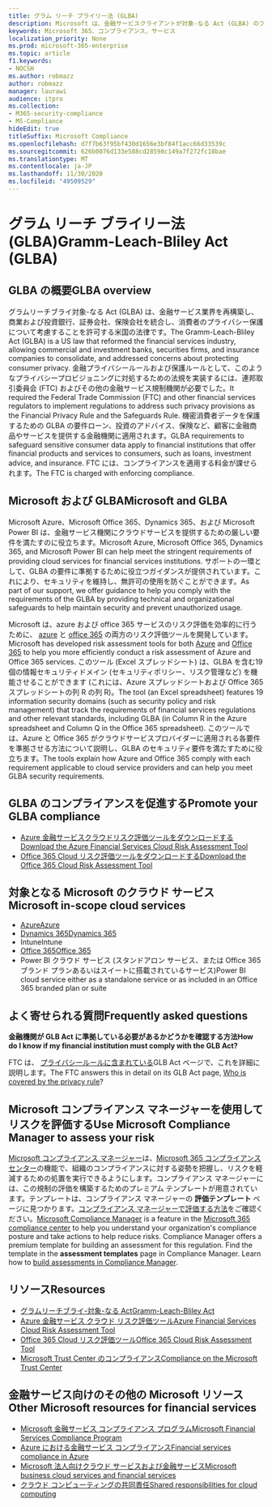 ```yaml
---
title: グラム リーチ ブライリー法 (GLBA)
description: Microsoft は、金融サービスクライアントが対象-なる Act (GLBA) のプライバシーとセキュリティの要件に準拠していることをサポートしています。
keywords: Microsoft 365、コンプライアンス、サービス
localization_priority: None
ms.prod: microsoft-365-enterprise
ms.topic: article
f1.keywords:
- NOCSH
ms.author: robmazz
author: robmazz
manager: laurawi
audience: itpro
ms.collection:
- M365-security-compliance
- MS-Compliance
hideEdit: true
titleSuffix: Microsoft Compliance
ms.openlocfilehash: d7f7b63f95bf430d1656e3bf84f1acc66d33539c
ms.sourcegitcommit: 626b0076d133e588cd28598c149a7f272fc18bae
ms.translationtype: MT
ms.contentlocale: ja-JP
ms.lasthandoff: 11/30/2020
ms.locfileid: "49509529"
---
```

# <a name="gramm-leach-bliley-act-glba"></a><span data-ttu-id="07177-104">グラム リーチ ブライリー法 (GLBA)</span><span class="sxs-lookup"><span data-stu-id="07177-104">Gramm-Leach-Bliley Act (GLBA)</span></span>

## <a name="glba-overview"></a><span data-ttu-id="07177-105">GLBA の概要</span><span class="sxs-lookup"><span data-stu-id="07177-105">GLBA overview</span></span>

<span data-ttu-id="07177-106">グラムリーチブライ対象-なる Act (GLBA) は、金融サービス業界を再構築し、商業および投資銀行、証券会社、保険会社を統合し、消費者のプライバシー保護について考慮することを許可する米国の法律です。</span><span class="sxs-lookup"><span data-stu-id="07177-106">The Gramm-Leach-Bliley Act (GLBA) is a US law that reformed the financial services industry, allowing commercial and investment banks, securities firms, and insurance companies to consolidate, and addressed concerns about protecting consumer privacy.</span></span> <span data-ttu-id="07177-107">金融プライバシールールおよび保護ルールとして、このようなプライバシープロビジョニングに対処するための法規を実装するには、連邦取引委員会 (FTC) およびその他の金融サービス規制機関が必要でした。</span><span class="sxs-lookup"><span data-stu-id="07177-107">It required the Federal Trade Commission (FTC) and other financial services regulators to implement regulations to address such privacy provisions as the Financial Privacy Rule and the Safeguards Rule.</span></span> <span data-ttu-id="07177-108">機密消費者データを保護するための GLBA の要件ローン、投資のアドバイス、保険など、顧客に金融商品やサービスを提供する金融機関に適用されます。</span><span class="sxs-lookup"><span data-stu-id="07177-108">GLBA requirements to safeguard sensitive consumer data apply to financial institutions that offer financial products and services to consumers, such as loans, investment advice, and insurance.</span></span> <span data-ttu-id="07177-109">FTC には、コンプライアンスを適用する料金が課せられます。</span><span class="sxs-lookup"><span data-stu-id="07177-109">The FTC is charged with enforcing compliance.</span></span>

## <a name="microsoft-and-glba"></a><span data-ttu-id="07177-110">Microsoft および GLBA</span><span class="sxs-lookup"><span data-stu-id="07177-110">Microsoft and GLBA</span></span>

<span data-ttu-id="07177-111">Microsoft Azure、Microsoft Office 365、Dynamics 365、および Microsoft Power BI は、金融サービス機関にクラウドサービスを提供するための厳しい要件を満たすのに役立ちます。</span><span class="sxs-lookup"><span data-stu-id="07177-111">Microsoft Azure, Microsoft Office 365, Dynamics 365, and Microsoft Power BI can help meet the stringent requirements of providing cloud services for financial services institutions.</span></span> <span data-ttu-id="07177-112">サポートの一環として、GLBA の要件に準拠するために役立つガイダンスが提供されています。これにより、セキュリティを維持し、無許可の使用を防ぐことができます。</span><span class="sxs-lookup"><span data-stu-id="07177-112">As part of our support, we offer guidance to help you comply with the requirements of the GLBA by providing technical and organizational safeguards to help maintain security and prevent unauthorized usage.</span></span>

<span data-ttu-id="07177-113">Microsoft は、azure および office 365 サービスのリスク評価を効率的に行うために、 [azure](https://servicetrust.microsoft.com/ViewPage/TrustDocuments?command=Download&downloadType=Document&downloadId=6b218946-c235-4234-9beb-d557e39a3f44&docTab=6d000410-c9e9-11e7-9a91-892aae8839ad_Compliance_Guides) と [office 365](https://servicetrust.microsoft.com/ViewPage/TrustDocuments?command=Download&downloadType=Document&downloadId=55702ffd-c35a-4619-8722-ab71c0c02002&docTab=6d000410-c9e9-11e7-9a91-892aae8839ad_Compliance_Guides) の両方のリスク評価ツールを開発しています。</span><span class="sxs-lookup"><span data-stu-id="07177-113">Microsoft has developed risk assessment tools for both [Azure](https://servicetrust.microsoft.com/ViewPage/TrustDocuments?command=Download&downloadType=Document&downloadId=6b218946-c235-4234-9beb-d557e39a3f44&docTab=6d000410-c9e9-11e7-9a91-892aae8839ad_Compliance_Guides) and [Office 365](https://servicetrust.microsoft.com/ViewPage/TrustDocuments?command=Download&downloadType=Document&downloadId=55702ffd-c35a-4619-8722-ab71c0c02002&docTab=6d000410-c9e9-11e7-9a91-892aae8839ad_Compliance_Guides) to help you more efficiently conduct a risk assessment of Azure and Office 365 services.</span></span> <span data-ttu-id="07177-114">このツール (Excel スプレッドシート) は、GLBA を含む19個の情報セキュリティドメイン (セキュリティポリシー、リスク管理など) を機能させることができます (これには、Azure スプレッドシートおよび Office 365 スプレッドシートの列 R の列 R)。</span><span class="sxs-lookup"><span data-stu-id="07177-114">The tool (an Excel spreadsheet) features 19 information security domains (such as security policy and risk management) that track the requirements of financial services regulations and other relevant standards, including GLBA (in Column R in the Azure spreadsheet and Column Q in the Office 365 spreadsheet).</span></span> <span data-ttu-id="07177-115">このツールでは、Azure と Office 365 がクラウドサービスプロバイダーに適用される各要件を準拠させる方法について説明し、GLBA のセキュリティ要件を満たすために役立ちます。</span><span class="sxs-lookup"><span data-stu-id="07177-115">The tools explain how Azure and Office 365 comply with each requirement applicable to cloud service providers and can help you meet GLBA security requirements.</span></span>

## <a name="promote-your-glba-compliance"></a><span data-ttu-id="07177-116">GLBA のコンプライアンスを促進する</span><span class="sxs-lookup"><span data-stu-id="07177-116">Promote your GLBA compliance</span></span>

- [<span data-ttu-id="07177-117">Azure 金融サービスクラウドリスク評価ツールをダウンロードする</span><span class="sxs-lookup"><span data-stu-id="07177-117">Download the Azure Financial Services Cloud Risk Assessment Tool</span></span>](https://servicetrust.microsoft.com/ViewPage/TrustDocuments?command=Download&downloadType=Document&downloadId=6b218946-c235-4234-9beb-d557e39a3f44&docTab=6d000410-c9e9-11e7-9a91-892aae8839ad_Compliance_Guides)
- [<span data-ttu-id="07177-118">Office 365 Cloud リスク評価ツールをダウンロードする</span><span class="sxs-lookup"><span data-stu-id="07177-118">Download the Office 365 Cloud Risk Assessment Tool</span></span>](https://servicetrust.microsoft.com/ViewPage/TrustDocuments?command=Download&downloadType=Document&downloadId=55702ffd-c35a-4619-8722-ab71c0c02002&docTab=6d000410-c9e9-11e7-9a91-892aae8839ad_Compliance_Guides)

## <a name="microsoft-in-scope-cloud-services"></a><span data-ttu-id="07177-119">対象となる Microsoft のクラウド サービス</span><span class="sxs-lookup"><span data-stu-id="07177-119">Microsoft in-scope cloud services</span></span>

- [<span data-ttu-id="07177-120">Azure</span><span class="sxs-lookup"><span data-stu-id="07177-120">Azure</span></span>](https://aka.ms/AzureCompliance)
- [<span data-ttu-id="07177-121">Dynamics 365</span><span class="sxs-lookup"><span data-stu-id="07177-121">Dynamics 365</span></span>](https://aka.ms/d365-compliance-list)
- <span data-ttu-id="07177-122">Intune</span><span class="sxs-lookup"><span data-stu-id="07177-122">Intune</span></span>
- [<span data-ttu-id="07177-123">Office 365</span><span class="sxs-lookup"><span data-stu-id="07177-123">Office 365</span></span>](https://go.microsoft.com/fwlink/p/?LinkID=2077751)
- <span data-ttu-id="07177-124">Power BI クラウド サービス (スタンドアロン サービス、または Office 365 ブランド プランあるいはスイートに搭載されているサービス)</span><span class="sxs-lookup"><span data-stu-id="07177-124">Power BI cloud service either as a standalone service or as included in an Office 365 branded plan or suite</span></span>

## <a name="frequently-asked-questions"></a><span data-ttu-id="07177-125">よく寄せられる質問</span><span class="sxs-lookup"><span data-stu-id="07177-125">Frequently asked questions</span></span>

<span data-ttu-id="07177-126">**金融機関が GLB Act に準拠している必要があるかどうかを確認する方法**</span><span class="sxs-lookup"><span data-stu-id="07177-126">**How do I know if my financial institution must comply with the GLB Act?**</span></span>

<span data-ttu-id="07177-127">FTC は、 [プライバシールールに含まれている](https://www.ftc.gov/tips-advice/business-center/guidance/how-comply-privacy-consumer-financial-information-rule-gramm#whois)GLB Act ページで、これを詳細に説明します。</span><span class="sxs-lookup"><span data-stu-id="07177-127">The FTC answers this in detail on its GLB Act page, [Who is covered by the privacy rule](https://www.ftc.gov/tips-advice/business-center/guidance/how-comply-privacy-consumer-financial-information-rule-gramm#whois)?</span></span>

## <a name="use-microsoft-compliance-manager-to-assess-your-risk"></a><span data-ttu-id="07177-128">Microsoft コンプライアンス マネージャーを使用してリスクを評価する</span><span class="sxs-lookup"><span data-stu-id="07177-128">Use Microsoft Compliance Manager to assess your risk</span></span>

<span data-ttu-id="07177-p104">[Microsoft コンプライアンス マネージャー](https://docs.microsoft.com/microsoft-365/compliance/compliance-manager)は、[Microsoft 365 コンプライアンス センター](https://docs.microsoft.com/microsoft-365/compliance/microsoft-365-compliance-center)の機能で、組織のコンプライアンスに対する姿勢を把握し、リスクを軽減するための処置を実行できるようにします。コンプライアンス マネージャーには、この規制の評価を構築するためのプレミアム テンプレートが用意されています。テンプレートは、コンプライアンス マネージャーの **評価テンプレート** ページに見つかります。[コンプライアンス マネージャーで評価する方法](https://docs.microsoft.com/microsoft-365/compliance/compliance-manager-assessments)をご確認ください。</span><span class="sxs-lookup"><span data-stu-id="07177-p104">[Microsoft Compliance Manager](https://docs.microsoft.com/microsoft-365/compliance/compliance-manager) is a feature in the [Microsoft 365 compliance center](https://docs.microsoft.com/microsoft-365/compliance/microsoft-365-compliance-center) to help you understand your organization's compliance posture and take actions to help reduce risks. Compliance Manager offers a premium template for building an assessment for this regulation. Find the template in the **assessment templates** page in Compliance Manager. Learn how to [build assessments in Compliance Manager](https://docs.microsoft.com/microsoft-365/compliance/compliance-manager-assessments).</span></span>

## <a name="resources"></a><span data-ttu-id="07177-133">リソース</span><span class="sxs-lookup"><span data-stu-id="07177-133">Resources</span></span>

- [<span data-ttu-id="07177-134">グラムリーチブライ-対象-なる Act</span><span class="sxs-lookup"><span data-stu-id="07177-134">Gramm-Leach-Bliley Act</span></span>](https://www.ftc.gov/tips-advice/business-center/privacy-and-security/gramm-leach-bliley-act)
- [<span data-ttu-id="07177-135">Azure 金融サービス クラウド リスク評価ツール</span><span class="sxs-lookup"><span data-stu-id="07177-135">Azure Financial Services Cloud Risk Assessment Tool</span></span>](https://servicetrust.microsoft.com/ViewPage/TrustDocuments?command=Download&downloadType=Document&downloadId=6b218946-c235-4234-9beb-d557e39a3f44&docTab=6d000410-c9e9-11e7-9a91-892aae8839ad_Compliance_Guides)
- [<span data-ttu-id="07177-136">Office 365 Cloud リスク評価ツール</span><span class="sxs-lookup"><span data-stu-id="07177-136">Office 365 Cloud Risk Assessment Tool</span></span>](https://servicetrust.microsoft.com/ViewPage/TrustDocuments?command=Download&downloadType=Document&downloadId=55702ffd-c35a-4619-8722-ab71c0c02002&docTab=6d000410-c9e9-11e7-9a91-892aae8839ad_Compliance_Guides)
- [<span data-ttu-id="07177-137">Microsoft Trust Center のコンプライアンス</span><span class="sxs-lookup"><span data-stu-id="07177-137">Compliance on the Microsoft Trust Center</span></span>](https://www.microsoft.com/trust-center/compliance/compliance-overview)

## <a name="other-microsoft-resources-for-financial-services"></a><span data-ttu-id="07177-138">金融サービス向けのその他の Microsoft リソース</span><span class="sxs-lookup"><span data-stu-id="07177-138">Other Microsoft resources for financial services</span></span>

- [<span data-ttu-id="07177-139">Microsoft 金融サービス コンプライアンス プログラム</span><span class="sxs-lookup"><span data-stu-id="07177-139">Microsoft Financial Services Compliance Program</span></span>](https://www.microsoft.com/download/details.aspx?id=55332)
- [<span data-ttu-id="07177-140">Azure における金融サービス コンプライアンス</span><span class="sxs-lookup"><span data-stu-id="07177-140">Financial services compliance in Azure</span></span>](https://azure.microsoft.com/resources/videos/azurecon-2015-financial-services-compliance-in-azure/)
- [<span data-ttu-id="07177-141">Microsoft 法人向けクラウド サービスおよび金融サービス</span><span class="sxs-lookup"><span data-stu-id="07177-141">Microsoft business cloud services and financial services</span></span>](https://www.microsoft.com/trustcenter/cloudservices/financialservices)
- [<span data-ttu-id="07177-142">クラウド コンピューティングの共同責任</span><span class="sxs-lookup"><span data-stu-id="07177-142">Shared responsibilities for cloud computing</span></span>](https://aka.ms/sharedresponsibility)
